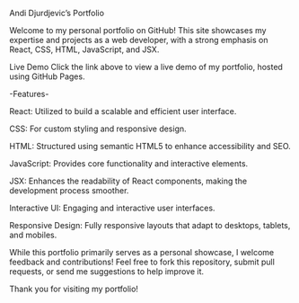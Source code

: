 Andi Djurdjevic’s Portfolio

Welcome to my personal portfolio on GitHub! This site showcases my expertise and projects as a web developer, with a strong emphasis on React, CSS, HTML, JavaScript, and JSX.

Live Demo
Click the link above to view a live demo of my portfolio, hosted using GitHub Pages.

-Features-

React: Utilized to build a scalable and efficient user interface.

CSS: For custom styling and responsive design.

HTML: Structured using semantic HTML5 to enhance accessibility and SEO.

JavaScript: Provides core functionality and interactive elements.

JSX: Enhances the readability of React components, making the development process smoother.

Interactive UI: Engaging and interactive user interfaces.

Responsive Design: Fully responsive layouts that adapt to desktops, tablets, and mobiles.

While this portfolio primarily serves as a personal showcase, I welcome feedback and contributions! Feel free to fork this repository, submit pull requests, or send me suggestions to help improve it. 

Thank you for visiting my portfolio! 
